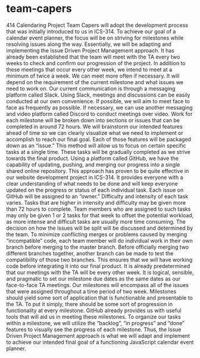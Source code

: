 # team-capers
414 Calendaring Project
Team Capers will adopt the development process that was initially introduced to us in ICS-314. To achieve our goal of a calendar event planner, the focus will be on striving for milestones while resolving issues along the way. Essentially, we will be adapting and implementing the Issue Driven Project Management approach. It has already been established that the team will meet with the TA every two weeks to check and confirm our progression of the project. In addition to these meetings that occur every other week, we intend to meet at a minimum of twice a week. We can meet more often if necessary. It will depend on the requirement of the current milestone and what issues we need to work on. Our current communication is through a messaging platform called Slack. Using Slack, meetings and discussions can be easily conducted at our own convenience. If possible, we will aim to meet face to face as frequently as possible. If necessary, we can use another messaging and video platform called Discord to conduct meetings over video.
Work for each milestone will be broken down into sections or issues that can be completed in around 72 hours. We will brainstorm our intended features ahead of time so we can clearly visualize what we need to implement or accomplish to reach our final goal. Each of those features will be packaged down as an “issue.” This method will allow us to focus on certain specific tasks at a single time. These tasks will be gradually completed as we strive towards the final product. Using a platform called GitHub, we have the capability of updating, pushing, and merging our progress into a single shared online repository. This approach has proven to be quite effective in our website development project in ICS-314. It provides everyone with a clear understanding of what needs to be done and will keep everyone updated on the progress or status of each individual task. Each issue on GitHub will be assigned to an “owner.” Difficulty and intensity of each task varies. Tasks that are higher in intensity and difficulty may be given more than 72 hours to complete. Team members who are assigned to such tasks may only be given 1 or 2 tasks for that week to offset the potential workload, as more intense and difficult tasks are usually more time consuming. The decision on how the issues will be split will be discussed and determined by the team.
	To minimize conflicting merges or problems caused by merging “incompatible” code, each team member will do individual work in their own branch before merging to the master branch. Before officially merging two different branches together, another branch can be made to test the compatibility of those two branches. This ensures that we will have working code before integrating it into our final product. It is already predetermined that our meetings with the TA will be every other week. It is logical, sensible, and pragmatic to set our milestone due dates as the same dates as our face-to-face TA meetings. Our milestones will encompass all of the issues that were assigned throughout a time period of two week. Milestones should yield some sort of application that is functionable and presentable to the TA. To put it simply, there should be some sort of progression in functionality at every milestone. GitHub already provides us with useful tools that will aid us in meeting these milestones. To organize our tasks within a milestone, we will utilize the “backlog”, “in progress” and “done” features to visually see the progress of each milestone. Thus, the Issue Driven Project Management approach is what we will adapt and implement to achieve our intended final goal of a functioning JavaScript calendar event planner. 
